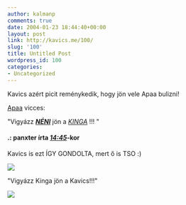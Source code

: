 ```yaml
---
author: kalmanp
comments: true
date: 2004-01-23 18:44:40+00:00
layout: post
link: http://kavics.me/100/
slug: '100'
title: Untitled Post
wordpress_id: 100
categories:
- Uncategorized
---
```


Kavics azért picit reménykedik, hogy jön vele Apaa bulizni!




[Apaa](http://apaa.freeblog.hu/) vicces: 




"Vigyázz **[_NÉNI_](http://apaa.freeblog.hu/Files/neni_2.jpg)** jön a [_KINGA_](http://apaa.freeblog.hu/Files/kinga_2.jpg) !!! " 




#### .: panxter írta [_14:45_](http://apaa.freeblog.hu/archives/2004_Jan_apaa.htm#71728)-kor




Kavics is ezt ÍGY GONDOLTA, mert ő is TSO :)




![](http://kavics.freeblog.hu/Files/TSO.JPG)




"Vigyázz Kinga jön a Kavics!!!"




![](http://kavics.freeblog.hu/Files/pancsi.JPG)
